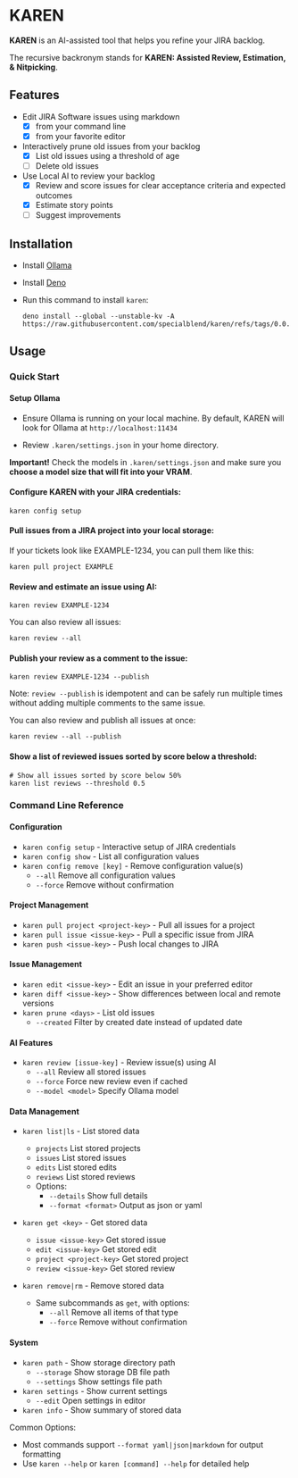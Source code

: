 # KAREN

**KAREN** is an AI-assisted tool that helps you refine your JIRA backlog.

The recursive backronym stands for **KAREN: Assisted Review, Estimation, &
Nitpicking**.

## Features

- Edit JIRA Software issues using markdown
  - [x] from your command line
  - [x] from your favorite editor
- Interactively prune old issues from your backlog
  - [x] List old issues using a threshold of age
  - [ ] Delete old issues
- Use Local AI to review your backlog
  - [x] Review and score issues for clear acceptance criteria and expected
        outcomes
  - [x] Estimate story points
  - [ ] Suggest improvements

## Installation

- Install [Ollama](https://ollama.com)
- Install [Deno](https://docs.deno.com/runtime/getting_started/installation/)
- Run this command to install `karen`:

  ```shell
  deno install --global --unstable-kv -A https://raw.githubusercontent.com/specialblend/karen/refs/tags/0.0.1/karen.ts
  ```

## Usage

### Quick Start

#### Setup Ollama

- Ensure Ollama is running on your local machine. By default, KAREN will look
  for Ollama at `http://localhost:11434`

- Review `.karen/settings.json` in your home directory.

**Important!** Check the models in `.karen/settings.json` and make sure you
**choose a model size that will fit into your VRAM**.

#### Configure KAREN with your JIRA credentials:

```shell
karen config setup
```

#### Pull issues from a JIRA project into your local storage:

If your tickets look like EXAMPLE-1234, you can pull them like this:

```shell
karen pull project EXAMPLE
```

#### Review and estimate an issue using AI:

```shell
karen review EXAMPLE-1234
```

You can also review all issues:

```shell
karen review --all
```

#### Publish your review as a comment to the issue:

```shell
karen review EXAMPLE-1234 --publish
```

Note: `review --publish` is idempotent and can be safely run multiple times
without adding multiple comments to the same issue.

You can also review and publish all issues at once:

```shell
karen review --all --publish
```

#### Show a list of reviewed issues sorted by score below a threshold:

```shell
# Show all issues sorted by score below 50%
karen list reviews --threshold 0.5
```

### Command Line Reference

#### Configuration

- `karen config setup` - Interactive setup of JIRA credentials
- `karen config show` - List all configuration values
- `karen config remove [key]` - Remove configuration value(s)
  - `--all` Remove all configuration values
  - `--force` Remove without confirmation

#### Project Management

- `karen pull project <project-key>` - Pull all issues for a project
- `karen pull issue <issue-key>` - Pull a specific issue from JIRA
- `karen push <issue-key>` - Push local changes to JIRA

#### Issue Management

- `karen edit <issue-key>` - Edit an issue in your preferred editor
- `karen diff <issue-key>` - Show differences between local and remote versions
- `karen prune <days>` - List old issues
  - `--created` Filter by created date instead of updated date

#### AI Features

- `karen review [issue-key]` - Review issue(s) using AI
  - `--all` Review all stored issues
  - `--force` Force new review even if cached
  - `--model <model>` Specify Ollama model

#### Data Management

- `karen list|ls` - List stored data
  - `projects` List stored projects
  - `issues` List stored issues
  - `edits` List stored edits
  - `reviews` List stored reviews
  - Options:
    - `--details` Show full details
    - `--format <format>` Output as json or yaml

- `karen get <key>` - Get stored data
  - `issue <issue-key>` Get stored issue
  - `edit <issue-key>` Get stored edit
  - `project <project-key>` Get stored project
  - `review <issue-key>` Get stored review

- `karen remove|rm` - Remove stored data
  - Same subcommands as `get`, with options:
    - `--all` Remove all items of that type
    - `--force` Remove without confirmation

#### System

- `karen path` - Show storage directory path
  - `--storage` Show storage DB file path
  - `--settings` Show settings file path
- `karen settings` - Show current settings
  - `--edit` Open settings in editor
- `karen info` - Show summary of stored data

Common Options:

- Most commands support `--format yaml|json|markdown` for output formatting
- Use `karen --help` or `karen [command] --help` for detailed help
